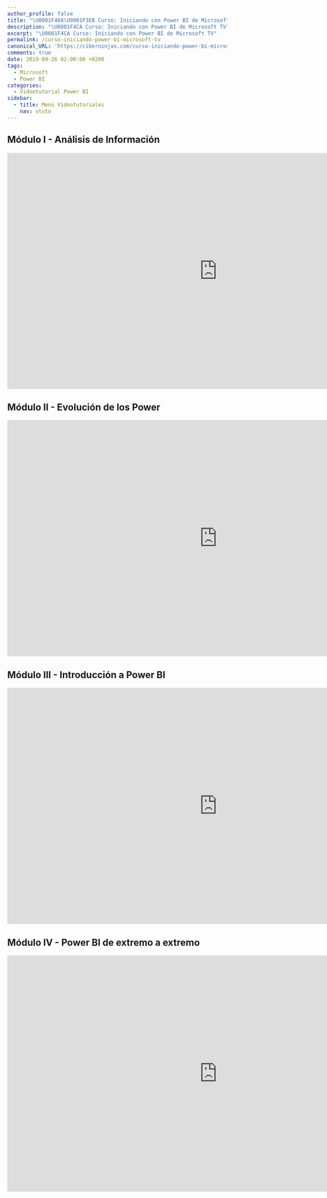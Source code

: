 ```yaml
---
author_profile: false
title: "\U0001F468‍\U0001F3EB Curso: Iniciando con Power BI de Microsoft TV"
description: "\U0001F4CA Curso: Iniciando con Power BI de Microsoft TV"
excerpt: "\U0001F4CA Curso: Iniciando con Power BI de Microsoft TV"
permalink: /curso-iniciando-power-bi-microsoft-tv
canonical_URL: 'https://ciberninjas.com/curso-iniciando-power-bi-microsoft-tv'
comments: true
date: 2019-09-26 02:00:00 +0200
tags:
  - Microsoft
  - Power BI
categories:
  - Videotutorial Power BI
sidebar:
  - title: Menú Videotutoriales
    nav: vtuto
---
```


## M&oacute;dulo I - An&aacute;lisis de Informaci&oacute;n

<iframe src="https://channel9.msdn.com/Series/Power-BI/Anlisis-de-Informacin/player?format=html5" width="960" height="540" allowFullScreen frameBorder="0" title="Módulo I - Análisis de Información - Microsoft Channel 9 Video"></iframe>

## M&oacute;dulo II - Evoluci&oacute;n de los Power

<iframe src="https://channel9.msdn.com/Series/Power-BI/Evolucin-de-los-Power/player?format=html5" width="960" height="540" allowFullScreen frameBorder="0" title="Módulo II - Evolución de los Power - Microsoft Channel 9 Video"></iframe>

## M&oacute;dulo III - Introducci&oacute;n a Power BI

<iframe src="https://channel9.msdn.com/Series/Power-BI/Introduccin-a-Power-BI/player?format=html5" width="960" height="540" allowFullScreen frameBorder="0" title="Módulo III - Introducción a Power BI - Microsoft Channel 9 Video"></iframe>

## M&oacute;dulo IV - Power BI de extremo a extremo

<iframe src="https://channel9.msdn.com/Series/Power-BI/Power-BI-de-extremo-a-extremo/player?format=html5" width="960" height="540" allowFullScreen frameBorder="0" title="Módulo IV - Power BI de extremo a extremo - Microsoft Channel 9 Video"></iframe>